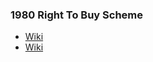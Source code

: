 ### 1980 Right To Buy Scheme
- [Wiki](https://en.wikipedia.org/wiki/Right_to_Buy\#Thatcher_policies)
- [Wiki](https://en.wikipedia.org/wiki/Housing_Act_1980)